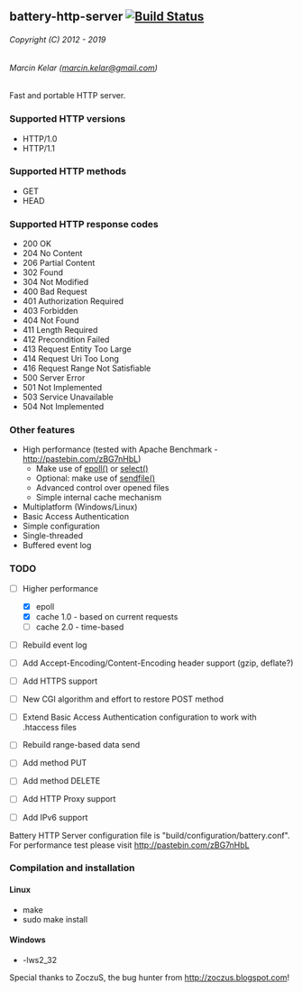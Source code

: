 ## battery-http-server [![Build Status](https://travis-ci.org/OrionExplorer/battery-http-server.png?branch=master)](https://travis-ci.org/OrionExplorer/battery-http-server)
###### Copyright (C) 2012 - 2019
###### Marcin Kelar (marcin.kelar@gmail.com)

Fast and portable HTTP server.

### Supported HTTP versions
* HTTP/1.0
* HTTP/1.1

### Supported HTTP methods
* GET
* HEAD

### Supported HTTP response codes
* 200 OK
* 204 No Content
* 206 Partial Content
* 302 Found
* 304 Not Modified
* 400 Bad Request
* 401 Authorization Required
* 403 Forbidden
* 404 Not Found
* 411 Length Required
* 412 Precondition Failed
* 413 Request Entity Too Large
* 414 Request Uri Too Long
* 416 Request Range Not Satisfiable
* 500 Server Error
* 501 Not Implemented
* 503 Service Unavailable
* 504 Not Implemented

### Other features
* High performance (tested with Apache Benchmark - http://pastebin.com/zBG7nHbL)
  * Make use of [epoll()](http://man7.org/linux/man-pages/man7/epoll.7.html) or [select()](http://man7.org/linux/man-pages/man2/select.2.html)
  * Optional: make use of [sendfile()](http://man7.org/linux/man-pages/man2/sendfile.2.html)
  * Advanced control over opened files
  * Simple internal cache mechanism
* Multiplatform (Windows/Linux)
* Basic Access Authentication
* Simple configuration
* Single-threaded
* Buffered event log

### TODO
- [ ] Higher performance
  - [x] epoll
  - [x] cache 1.0 - based on current requests
  - [ ] cache 2.0 - time-based
- [ ] Rebuild event log
- [ ] Add Accept-Encoding/Content-Encoding header support (gzip, deflate?)
- [ ] Add HTTPS support
- [ ] New CGI algorithm and effort to restore POST method
- [ ] Extend Basic Access Authentication configuration to work with .htaccess files
- [ ] Rebuild range-based data send
- [ ] Add method PUT
- [ ] Add method DELETE
- [ ] Add HTTP Proxy support
- [ ] Add IPv6 support



Battery HTTP Server configuration file is "build/configuration/battery.conf".
For performance test please visit http://pastebin.com/zBG7nHbL

### Compilation and installation
#### Linux
* make
* sudo make install

#### Windows 
* -lws2_32


Special thanks to ZoczuS, the bug hunter from http://zoczus.blogspot.com!
